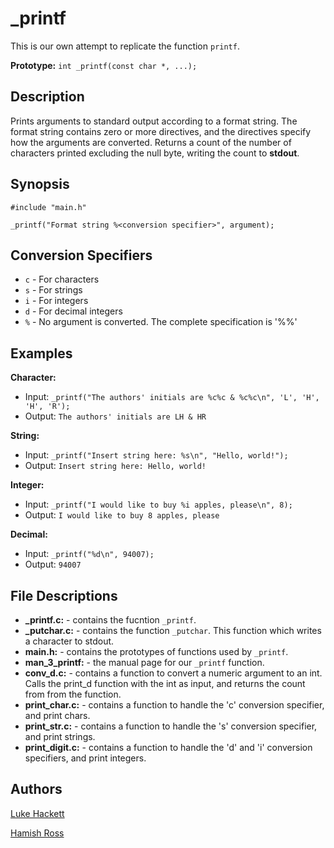# _printf
This is our own attempt to replicate the function ```printf```.

**Prototype:** ```int _printf(const char *, ...);```

## Description
Prints arguments to standard output according to a format string. The format string contains zero or more directives, and the directives specify how the arguments are converted. Returns a count of the number of characters printed excluding the null byte, writing the count to **stdout**.

## Synopsis
```#include "main.h"```

```_printf("Format string %<conversion specifier>", argument);```

## Conversion Specifiers
* ```c``` - For characters
* ```s``` - For strings
* ```i``` - For integers
* ```d``` - For decimal integers
* ```%``` - No argument is converted. The complete specification is '%%'

## Examples
**Character:**
* Input: ```_printf("The authors' initials are %c%c & %c%c\n", 'L', 'H', 'H', 'R');```
* Output: ```The authors' initials are LH & HR```

**String:**
* Input: ```_printf("Insert string here: %s\n", "Hello, world!");```
* Output: ```Insert string here: Hello, world!```

**Integer:**
* Input: ```_printf("I would like to buy %i apples, please\n", 8);```
* Output: ```I would like to buy 8 apples, please```

**Decimal:**
* Input: ```_printf("%d\n", 94007);```
* Output:  ```94007```

## File Descriptions
* **_printf.c:** - contains the  fucntion ```_printf```.
* **_putchar.c:** - contains the function ```_putchar```. This function which writes a character to stdout.
* **main.h:** - contains the prototypes of functions used by ```_printf```.
* **man_3_printf:** - the manual page for our ```_printf``` function.
* **conv_d.c:** - contains a function to convert a numeric argument to an int. Calls the print_d function with the int as input, and returns the count from from the function.
* **print_char.c:** - contains a function to handle the 'c' conversion specifier, and print chars.
* **print_str.c:** - contains a function to handle the 's' conversion specifier, and print strings.
* **print_digit.c:** - contains a function to handle the 'd' and 'i' conversion specifiers, and print integers.

## Authors
[Luke Hackett](https://github.com/lhack-jpeg)

[Hamish Ross](https://github.com/Gotmished)
